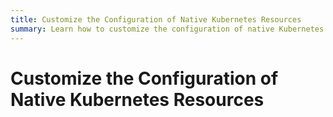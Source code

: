 ```yaml
---
title: Customize the Configuration of Native Kubernetes Resources
summary: Learn how to customize the configuration of native Kubernetes resources, such as Pods and PersistentVolumeClaims, using the Overlay feature in TiDB Operator to meet different deployment requirements.
---
```


# Customize the Configuration of Native Kubernetes Resources
